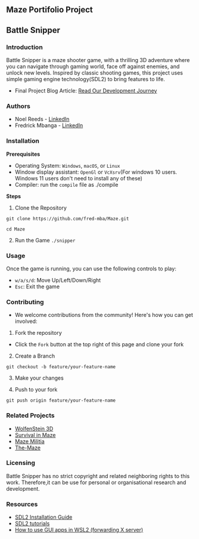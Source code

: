 ## Maze Portifolio Project

## Battle Snipper

### Introduction
Battle Snipper is a maze shooter game, with a thrilling 3D adventure where you can navigate through gaming world, face off against enemies, and unlock new levels. Inspired by classic shooting games, this project uses simple gaming engine technology(SDL2) to bring features to life.

* Final Project Blog Article: [Read Our Development Journey](https://medium.com/@noelreeds/battlefield-snipper-maze-6ed432ae9430)

### Authors

  * Noel Reeds - [LinkedIn](https://www.linkedin.com/in/noel-reeds-5516bb130/)
  * Fredrick Mbanga - [LinkedIn](https://ke.linkedin.com/in/frederick-mbanga-046755210)


### Installation
**Prerequisites**

* Operating System: `Windows`, `macOS`, or `Linux`
* Window display assistant: `OpenGl` or `VcXsrv`(For windows 10 users. Windows 11 users don't need to install any of these)
* Compiler: run the `compile` file as ./compile


**Steps**

1. Clone the Repository

`git clone https://github.com/fred-mba/Maze.git`

`cd Maze`

2. Run the Game
`./snipper`


### Usage
Once the game is running, you can use the following controls to play:
* `w/a/s/d`: Move Up/Left/Down/Right
* `Esc`: Exit the game


### Contributing
* We welcome contributions from the community! Here's how you can get involved:
1. Fork the repository
- Click the `Fork` button at the top right of this page and clone your fork

2. Create a Branch

`git checkout -b feature/your-feature-name`

3. Make your changes

4. Push to your fork

`git push origin feature/your-feature-name`


### Related Projects
* [WolfenStein 3D](https://wolfenstein.fandom.com/wiki/Wolfenstein_3D)
* [Survival in Maze](https://www.taptap.io/app/33614673?hreflang=id_ID)
* [Maze Militia](https://www.youtube.com/watch?v=RM1W-Ft9Udc)
* [The-Maze](https://github.com/Alph-aine/The-Maze)


### Licensing
Battle Snipper has no strict copyright and related neighboring rights to this work. Therefore,it can be use for personal or organisational research and development.



### Resources
* [SDL2 Installation Guide](https://wiki.libsdl.org/SDL2/Installation)
* [SDL2 tutorials](https://lazyfoo.net/tutorials/SDL/index.php)
* [How to use GUI apps in WSL2 (forwarding X server)](https://aalonso.dev/blog/2021/how-to-use-gui-apps-in-wsl2-forwarding-x-server-cdj)
